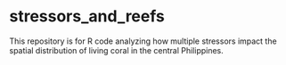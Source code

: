 # stressors_and_reefs
This repository is for R code analyzing how multiple stressors impact the spatial distribution of living coral in the central Philippines.
